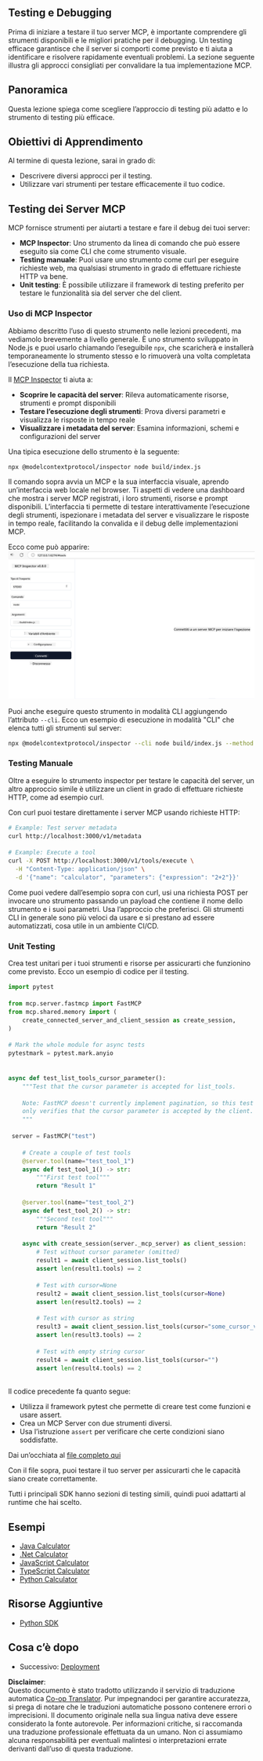 <!--
CO_OP_TRANSLATOR_METADATA:
{
  "original_hash": "4e34e34e84f013e73c7eaa6d09884756",
  "translation_date": "2025-07-04T17:06:58+00:00",
  "source_file": "03-GettingStarted/08-testing/README.md",
  "language_code": "it"
}
-->
## Testing e Debugging

Prima di iniziare a testare il tuo server MCP, è importante comprendere gli strumenti disponibili e le migliori pratiche per il debugging. Un testing efficace garantisce che il server si comporti come previsto e ti aiuta a identificare e risolvere rapidamente eventuali problemi. La sezione seguente illustra gli approcci consigliati per convalidare la tua implementazione MCP.

## Panoramica

Questa lezione spiega come scegliere l’approccio di testing più adatto e lo strumento di testing più efficace.

## Obiettivi di Apprendimento

Al termine di questa lezione, sarai in grado di:

- Descrivere diversi approcci per il testing.
- Utilizzare vari strumenti per testare efficacemente il tuo codice.

## Testing dei Server MCP

MCP fornisce strumenti per aiutarti a testare e fare il debug dei tuoi server:

- **MCP Inspector**: Uno strumento da linea di comando che può essere eseguito sia come CLI che come strumento visuale.
- **Testing manuale**: Puoi usare uno strumento come curl per eseguire richieste web, ma qualsiasi strumento in grado di effettuare richieste HTTP va bene.
- **Unit testing**: È possibile utilizzare il framework di testing preferito per testare le funzionalità sia del server che del client.

### Uso di MCP Inspector

Abbiamo descritto l’uso di questo strumento nelle lezioni precedenti, ma vediamolo brevemente a livello generale. È uno strumento sviluppato in Node.js e puoi usarlo chiamando l’eseguibile `npx`, che scaricherà e installerà temporaneamente lo strumento stesso e lo rimuoverà una volta completata l’esecuzione della tua richiesta.

Il [MCP Inspector](https://github.com/modelcontextprotocol/inspector) ti aiuta a:

- **Scoprire le capacità del server**: Rileva automaticamente risorse, strumenti e prompt disponibili
- **Testare l’esecuzione degli strumenti**: Prova diversi parametri e visualizza le risposte in tempo reale
- **Visualizzare i metadata del server**: Esamina informazioni, schemi e configurazioni del server

Una tipica esecuzione dello strumento è la seguente:

```bash
npx @modelcontextprotocol/inspector node build/index.js
```

Il comando sopra avvia un MCP e la sua interfaccia visuale, aprendo un’interfaccia web locale nel browser. Ti aspetti di vedere una dashboard che mostra i server MCP registrati, i loro strumenti, risorse e prompt disponibili. L’interfaccia ti permette di testare interattivamente l’esecuzione degli strumenti, ispezionare i metadata del server e visualizzare le risposte in tempo reale, facilitando la convalida e il debug delle implementazioni MCP.

Ecco come può apparire: ![Inspector](../../../../translated_images/connect.141db0b2bd05f096fb1dd91273771fd8b2469d6507656c3b0c9df4b3c5473929.it.png)

Puoi anche eseguire questo strumento in modalità CLI aggiungendo l’attributo `--cli`. Ecco un esempio di esecuzione in modalità "CLI" che elenca tutti gli strumenti sul server:

```sh
npx @modelcontextprotocol/inspector --cli node build/index.js --method tools/list
```

### Testing Manuale

Oltre a eseguire lo strumento inspector per testare le capacità del server, un altro approccio simile è utilizzare un client in grado di effettuare richieste HTTP, come ad esempio curl.

Con curl puoi testare direttamente i server MCP usando richieste HTTP:

```bash
# Example: Test server metadata
curl http://localhost:3000/v1/metadata

# Example: Execute a tool
curl -X POST http://localhost:3000/v1/tools/execute \
  -H "Content-Type: application/json" \
  -d '{"name": "calculator", "parameters": {"expression": "2+2"}}'
```

Come puoi vedere dall’esempio sopra con curl, usi una richiesta POST per invocare uno strumento passando un payload che contiene il nome dello strumento e i suoi parametri. Usa l’approccio che preferisci. Gli strumenti CLI in generale sono più veloci da usare e si prestano ad essere automatizzati, cosa utile in un ambiente CI/CD.

### Unit Testing

Crea test unitari per i tuoi strumenti e risorse per assicurarti che funzionino come previsto. Ecco un esempio di codice per il testing.

```python
import pytest

from mcp.server.fastmcp import FastMCP
from mcp.shared.memory import (
    create_connected_server_and_client_session as create_session,
)

# Mark the whole module for async tests
pytestmark = pytest.mark.anyio


async def test_list_tools_cursor_parameter():
    """Test that the cursor parameter is accepted for list_tools.

    Note: FastMCP doesn't currently implement pagination, so this test
    only verifies that the cursor parameter is accepted by the client.
    """

 server = FastMCP("test")

    # Create a couple of test tools
    @server.tool(name="test_tool_1")
    async def test_tool_1() -> str:
        """First test tool"""
        return "Result 1"

    @server.tool(name="test_tool_2")
    async def test_tool_2() -> str:
        """Second test tool"""
        return "Result 2"

    async with create_session(server._mcp_server) as client_session:
        # Test without cursor parameter (omitted)
        result1 = await client_session.list_tools()
        assert len(result1.tools) == 2

        # Test with cursor=None
        result2 = await client_session.list_tools(cursor=None)
        assert len(result2.tools) == 2

        # Test with cursor as string
        result3 = await client_session.list_tools(cursor="some_cursor_value")
        assert len(result3.tools) == 2

        # Test with empty string cursor
        result4 = await client_session.list_tools(cursor="")
        assert len(result4.tools) == 2
    
```

Il codice precedente fa quanto segue:

- Utilizza il framework pytest che permette di creare test come funzioni e usare assert.
- Crea un MCP Server con due strumenti diversi.
- Usa l’istruzione `assert` per verificare che certe condizioni siano soddisfatte.

Dai un’occhiata al [file completo qui](https://github.com/modelcontextprotocol/python-sdk/blob/main/tests/client/test_list_methods_cursor.py)

Con il file sopra, puoi testare il tuo server per assicurarti che le capacità siano create correttamente.

Tutti i principali SDK hanno sezioni di testing simili, quindi puoi adattarti al runtime che hai scelto.

## Esempi

- [Java Calculator](../samples/java/calculator/README.md)
- [.Net Calculator](../../../../03-GettingStarted/samples/csharp)
- [JavaScript Calculator](../samples/javascript/README.md)
- [TypeScript Calculator](../samples/typescript/README.md)
- [Python Calculator](../../../../03-GettingStarted/samples/python)

## Risorse Aggiuntive

- [Python SDK](https://github.com/modelcontextprotocol/python-sdk)

## Cosa c’è dopo

- Successivo: [Deployment](../09-deployment/README.md)

**Disclaimer**:  
Questo documento è stato tradotto utilizzando il servizio di traduzione automatica [Co-op Translator](https://github.com/Azure/co-op-translator). Pur impegnandoci per garantire accuratezza, si prega di notare che le traduzioni automatiche possono contenere errori o imprecisioni. Il documento originale nella sua lingua nativa deve essere considerato la fonte autorevole. Per informazioni critiche, si raccomanda una traduzione professionale effettuata da un umano. Non ci assumiamo alcuna responsabilità per eventuali malintesi o interpretazioni errate derivanti dall’uso di questa traduzione.